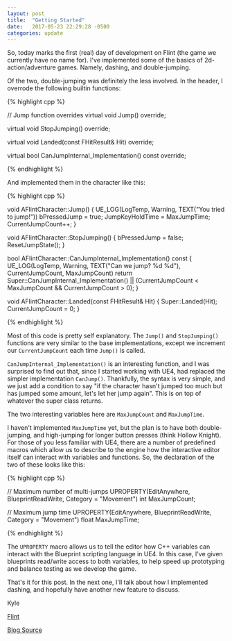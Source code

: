 ```yaml
---
layout: post
title:  "Getting Started"
date:   2017-05-23 22:29:28 -0500
categories: update
---
```

So, today marks the first (real) day of development on Flint (the game we currently have no name for).  I've implemented some of the basics of 2d-action/adventure games.  Namely, dashing, and double-jumping.

Of the two, double-jumping was definitely the less involved.  In the header, I overrode the following builtin functions:

{% highlight cpp %}

// Jump function overrides
virtual void Jump() override;

virtual void StopJumping() override;

virtual void Landed(const FHitResult& Hit) override;

virtual bool CanJumpInternal_Implementation() const override;

{% endhighlight %}

And implemented them in the character like this:

{% highlight cpp %}

void AFlintCharacter::Jump()
{
	UE_LOG(LogTemp, Warning, TEXT("You tried to jump!"))
	bPressedJump = true;
	JumpKeyHoldTime = MaxJumpTime;
	CurrentJumpCount++;
}

void AFlintCharacter::StopJumping()
{
	bPressedJump = false;
	ResetJumpState();
}

bool AFlintCharacter::CanJumpInternal_Implementation() const
{
	UE_LOG(LogTemp, Warning, TEXT("Can we jump? %d %d"), CurrentJumpCount, MaxJumpCount)
	return Super::CanJumpInternal_Implementation() || (CurrentJumpCount < MaxJumpCount &&    CurrentJumpCount > 0);
}

void AFlintCharacter::Landed(const FHitResult& Hit)
{
	Super::Landed(Hit);
	CurrentJumpCount = 0;
}

{% endhighlight %}

Most of this code is pretty self explanatory.  The `Jump()` and `StopJumping()` functions are very similar to the base implementations, except we increment our `CurrentJumpCount` each time `Jump()` is called.

`CanJumpInternal_Implementation()` is an interesting function, and I was surprised to find out that, since I started working with UE4, had replaced the simpler implementation `CanJump()`.  Thankfully, the syntax is very simple, and we just add a condition to say "if the character hasn't jumped too much but has jumped some amount, let's let her jump again".  This is on top of whatever the super class returns.

The two interesting variables here are `MaxJumpCount` and `MaxJumpTime`.

I haven't implemented `MaxJumpTime` yet, but the plan is to have both double-jumping, and high-jumping for longer button presses (think Hollow Knight). For those of you less familiar with UE4, there are a number of predefined macros which allow us to describe to the engine how the interactive editor itself can interact with variables and functions.  So, the declaration of the two of these looks like this:

{% highlight cpp %}

// Maximum number of multi-jumps
UPROPERTY(EditAnywhere, BlueprintReadWrite, Category = "Movement")
int MaxJumpCount;

// Maximum jump time
UPROPERTY(EditAnywhere, BlueprintReadWrite, Category = "Movement")
float MaxJumpTime;

{% endhighlight %}

The `UPROPERTY` macro allows us to tell the editor how C++ variables can interact with the Blueprint scripting language in UE4.  In this case, I've given blueprints read/write access to both variables, to help speed up prototyping and balance testing as we develop the game.

That's it for this post.  In the next one, I'll talk about how I implemented dashing, and hopefully have another new feature to discuss.

Kyle

[Flint](https://kpitzen.github.io/Flint/)

[Blog Source](https://github.com/kpitzen/kpitzen.github.io)

